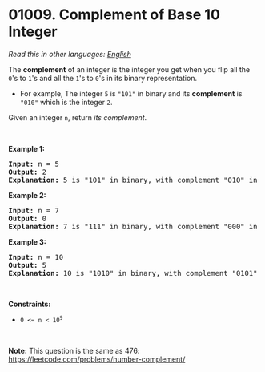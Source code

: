 # 01009. Complement of Base 10 Integer

  _Read this in other languages:_
    [_English_](README.md)

<p>The <strong>complement</strong> of an integer is the integer you get when you flip all the <code>0</code>&#39;s to <code>1</code>&#39;s and all the <code>1</code>&#39;s to <code>0</code>&#39;s in its binary representation.</p>

<ul>
	<li>For example, The integer <code>5</code> is <code>&quot;101&quot;</code> in binary and its <strong>complement</strong> is <code>&quot;010&quot;</code> which is the integer <code>2</code>.</li>
</ul>

<p>Given an integer <code>n</code>, return <em>its complement</em>.</p>

<p>&nbsp;</p>
<p><strong>Example 1:</strong></p>

<pre>
<strong>Input:</strong> n = 5
<strong>Output:</strong> 2
<strong>Explanation:</strong> 5 is &quot;101&quot; in binary, with complement &quot;010&quot; in binary, which is 2 in base-10.
</pre>

<p><strong>Example 2:</strong></p>

<pre>
<strong>Input:</strong> n = 7
<strong>Output:</strong> 0
<strong>Explanation:</strong> 7 is &quot;111&quot; in binary, with complement &quot;000&quot; in binary, which is 0 in base-10.
</pre>

<p><strong>Example 3:</strong></p>

<pre>
<strong>Input:</strong> n = 10
<strong>Output:</strong> 5
<strong>Explanation:</strong> 10 is &quot;1010&quot; in binary, with complement &quot;0101&quot; in binary, which is 5 in base-10.
</pre>

<p>&nbsp;</p>
<p><strong>Constraints:</strong></p>

<ul>
	<li><code>0 &lt;= n &lt; 10<sup>9</sup></code></li>
</ul>

<p>&nbsp;</p>
<p><strong>Note:</strong> This question is the same as 476: <a href="https://leetcode.com/problems/number-complement/" target="_blank">https://leetcode.com/problems/number-complement/</a></p>
